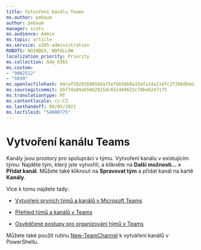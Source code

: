```yaml
---
title: Vytvoření kanálu Teams
ms.author: pebaum
author: pebaum
manager: scotv
ms.audience: Admin
ms.topic: article
ms.service: o365-administration
ROBOTS: NOINDEX, NOFOLLOW
localization_priority: Priority
ms.collection: Adm_O365
ms.custom:
- "9002512"
- "5039"
ms.openlocfilehash: 04cef5920360058da75efbb56b0a33afa14a114fc2f300db4e26cdd8eef1aee2
ms.sourcegitcommit: b5f7da89a650d2915dc652449623c78be6247175
ms.translationtype: MT
ms.contentlocale: cs-CZ
ms.lasthandoff: 08/05/2021
ms.locfileid: "54080775"
---
```

# <a name="create-a-teams-channel"></a>Vytvoření kanálu Teams

Kanály jsou prostory pro spolupráci v týmu. Vytvoření kanálu v existujícím týmu: Najděte tým, který jste vytvořili, a klikněte na **Další možnosti... > Přidat kanál**. Můžete také kliknout na **Spravovat tým** a přidat kanál na kartě **Kanály**.

Více k tomu najdete tady:

- [Vytvoření prvních týmů a kanálů v Microsoft Teams](https://docs.microsoft.com/MicrosoftTeams/get-started-with-teams-create-your-first-teams-and-channels)

- [Přehled týmů a kanálů v Teams](https://docs.microsoft.com/microsoftteams/teams-channels-overview)

- [Osvědčené postupy pro organizování týmů v Teams](https://docs.microsoft.com/MicrosoftTeams/best-practices-organizing)

Můžete také použít rutinu [New-TeamChannel](https://docs.microsoft.com/powershell/module/teams/new-teamchannel?view=teams-ps) k vytváření kanálů v PowerShellu. 
